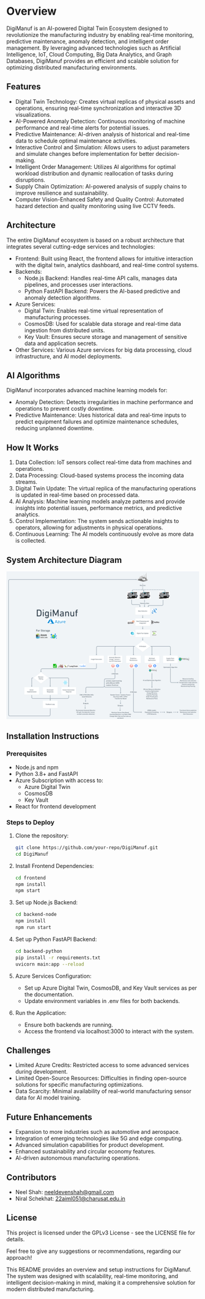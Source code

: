 # Overview

DigiManuf is an AI-powered Digital Twin Ecosystem designed to revolutionize the manufacturing industry by enabling real-time monitoring, predictive maintenance, anomaly detection, and intelligent order management. By leveraging advanced technologies such as Artificial Intelligence, IoT, Cloud Computing, Big Data Analytics, and Graph Databases, DigiManuf provides an efficient and scalable solution for optimizing distributed manufacturing environments.

## Features

- Digital Twin Technology: Creates virtual replicas of physical assets and operations, ensuring real-time synchronization and interactive 3D visualizations.
- AI-Powered Anomaly Detection: Continuous monitoring of machine performance and real-time alerts for potential issues.
- Predictive Maintenance: AI-driven analysis of historical and real-time data to schedule optimal maintenance activities.
- Interactive Control and Simulation: Allows users to adjust parameters and simulate changes before implementation for better decision-making.
- Intelligent Order Management: Utilizes AI algorithms for optimal workload distribution and dynamic reallocation of tasks during disruptions.
- Supply Chain Optimization: AI-powered analysis of supply chains to improve resilience and sustainability.
- Computer Vision-Enhanced Safety and Quality Control: Automated hazard detection and quality monitoring using live CCTV feeds.

## Architecture

The entire DigiManuf ecosystem is based on a robust architecture that integrates several cutting-edge services and technologies:

- Frontend: Built using React, the frontend allows for intuitive interaction with the digital twin, analytics dashboard, and real-time control systems.
- Backends:
  - Node.js Backend: Handles real-time API calls, manages data pipelines, and processes user interactions.
  - Python FastAPI Backend: Powers the AI-based predictive and anomaly detection algorithms.
- Azure Services:
  - Digital Twin: Enables real-time virtual representation of manufacturing processes.
  - CosmosDB: Used for scalable data storage and real-time data ingestion from distributed units.
  - Key Vault: Ensures secure storage and management of sensitive data and application secrets.
- Other Services: Various Azure services for big data processing, cloud infrastructure, and AI model deployments.

## AI Algorithms

DigiManuf incorporates advanced machine learning models for:

- Anomaly Detection: Detects irregularities in machine performance and operations to prevent costly downtime.
- Predictive Maintenance: Uses historical data and real-time inputs to predict equipment failures and optimize maintenance schedules, reducing unplanned downtime.

## How It Works

1. Data Collection: IoT sensors collect real-time data from machines and operations.
2. Data Processing: Cloud-based systems process the incoming data streams.
3. Digital Twin Update: The virtual replica of the manufacturing operations is updated in real-time based on processed data.
4. AI Analysis: Machine learning models analyze patterns and provide insights into potential issues, performance metrics, and predictive analytics.
5. Control Implementation: The system sends actionable insights to operators, allowing for adjustments in physical operations.
6. Continuous Learning: The AI models continuously evolve as more data is collected.

## System Architecture Diagram

![System Architecture Diagram](assets/DigiManuf_Architecture.png)

## Installation Instructions

### Prerequisites

- Node.js and npm
- Python 3.8+ and FastAPI
- Azure Subscription with access to:
  - Azure Digital Twin
  - CosmosDB
  - Key Vault
- React for frontend development

### Steps to Deploy

1. Clone the repository:

   ```bash
   git clone https://github.com/your-repo/DigiManuf.git
   cd DigiManuf
   ```

2. Install Frontend Dependencies:

   ```bash
   cd frontend
   npm install
   npm start
   ```

3. Set up Node.js Backend:

   ```bash
   cd backend-node
   npm install
   npm run start
   ```

4. Set up Python FastAPI Backend:

   ```bash
   cd backend-python
   pip install -r requirements.txt
   uvicorn main:app --reload
   ```

5. Azure Services Configuration:

   - Set up Azure Digital Twin, CosmosDB, and Key Vault services as per the documentation.
   - Update environment variables in .env files for both backends.

6. Run the Application:

   - Ensure both backends are running.
   - Access the frontend via localhost:3000 to interact with the system.

## Challenges

- Limited Azure Credits: Restricted access to some advanced services during development.
- Limited Open-Source Resources: Difficulties in finding open-source solutions for specific manufacturing optimizations.
- Data Scarcity: Minimal availability of real-world manufacturing sensor data for AI model training.

## Future Enhancements

- Expansion to more industries such as automotive and aerospace.
- Integration of emerging technologies like 5G and edge computing.
- Advanced simulation capabilities for product development.
- Enhanced sustainability and circular economy features.
- AI-driven autonomous manufacturing operations.

## Contributors

- Neel Shah: neeldevenshah@gmail.com
- Niral Schekhat: 22aiml051@charusat.edu.in

## License

This project is licensed under the GPLv3 License - see the LICENSE file for details.

Feel free to give any suggestions or recommendations, regarding our approach!

This README provides an overview and setup instructions for DigiManuf. The system was designed with scalability, real-time monitoring, and intelligent decision-making in mind, making it a comprehensive solution for modern distributed manufacturing.
